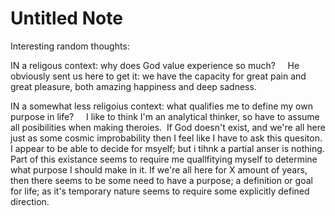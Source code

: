 # Untitled Note

Interesting random thoughts:

IN a religous context: why does God value experience so much?
    He obviously sent us here to get it: we have the capacity for great pain and great pleasure, both amazing happiness and deep sadness.

IN a somewhat less religoius context: what qualifies me to define my own purpose in life?
    I like to think I'm an analytical thinker, so have to assume all posibilities when making theroies.  If God doesn't exist, and we're all here just as some cosmic improbability then I feel like I have to ask this quesiton. I appear to be able to decide for msyelf; but i tihnk a partial anser is nothing. Part of this existance seems to require me quallfitying myself to determine what purpose I should make in it. If we're all here for X amount of years, then there seems to be some need to have a purpose; a definition or goal for life; as it's temporary nature seems to require some explicitly defined direction.
